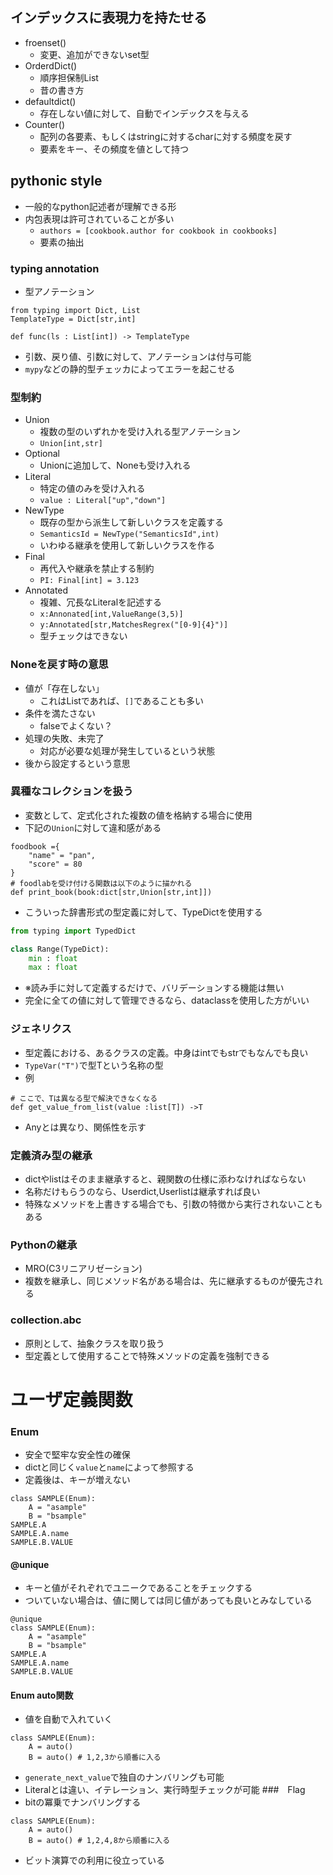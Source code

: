 ## インデックスに表現力を持たせる
- froenset()
  - 変更、追加ができないset型
- OrderdDict()
  - 順序担保制List
  - 昔の書き方
- defaultdict()
  - 存在しない値に対して、自動でインデックスを与える
- Counter()
  - 配列の各要素、もしくはstringに対するcharに対する頻度を戻す
  - 要素をキー、その頻度を値として持つ
## pythonic style
- 一般的なpython記述者が理解できる形
- 内包表現は許可されていることが多い
  - `authors = [cookbook.author for cookbook in cookbooks]`
  - 要素の抽出
### typing annotation
- 型アノテーション
```
from typing import Dict, List
TemplateType = Dict[str,int]

def func(ls : List[int]) -> TemplateType
```
- 引数、戻り値、引数に対して、アノテーションは付与可能
- `mypy`などの静的型チェッカによってエラーを起こせる
### 型制約

- Union
  - 複数の型のいずれかを受け入れる型アノテーション
  - `Union[int,str]`
- Optional
  - Unionに追加して、Noneも受け入れる
- Literal
  - 特定の値のみを受け入れる
  - `value : Literal["up","down"]`
- NewType
  - 既存の型から派生して新しいクラスを定義する
  - `SemanticsId = NewType("SemanticsId",int)`
  - いわゆる継承を使用して新しいクラスを作る
- Final
  - 再代入や継承を禁止する制約
  - `PI: Final[int] = 3.123`
- Annotated
  - 複雑、冗長なLiteralを記述する
  - `x:Annonated[int,ValueRange(3,5)]`
  - `y:Annotated[str,MatchesRegrex("[0-9]{4}")]`
  - 型チェックはできない
### Noneを戻す時の意思
- 値が「存在しない」
  - これはListであれば、`[]`であることも多い
- 条件を満たさない
  - falseでよくない？
- 処理の失敗、未完了
  - 対応が必要な処理が発生しているという状態
- 後から設定するという意思

### 異種なコレクションを扱う
- 変数として、定式化された複数の値を格納する場合に使用
- 下記の`Union`に対して違和感がある
```
foodbook ={
    "name" = "pan",
    "score" = 80
}
# foodlabを受け付ける関数は以下のように描かれる
def print_book(book:dict[str,Union[str,int]])
```
- こういった辞書形式の型定義に対して、TypeDictを使用する
```.py
from typing import TypedDict

class Range(TypeDict):
    min : float
    max : float
```
- ※読み手に対して定義するだけで、バリデーションする機能は無い
- 完全に全ての値に対して管理できるなら、dataclassを使用した方がいい
### ジェネリクス
- 型定義における、あるクラスの定義。中身はintでもstrでもなんでも良い
- `TypeVar("T")`で型Tという名称の型
- 例
```
# ここで、Tは異なる型で解決できなくなる
def get_value_from_list(value :list[T]) ->T 
```
- Anyとは異なり、関係性を示す

### 定義済み型の継承
- dictやlistはそのまま継承すると、親関数の仕様に添わなければならない
- 名称だけもらうのなら、Userdict,Userlistは継承すれば良い
- 特殊なメソッドを上書きする場合でも、引数の特徴から実行されないこともある


### Pythonの継承
- MRO(C3リニアリゼーション)
- 複数を継承し、同じメソッド名がある場合は、先に継承するものが優先される

### collection.abc
- 原則として、抽象クラスを取り扱う
- 型定義として使用することで特殊メソッドの定義を強制できる

# ユーザ定義関数
### Enum
- 安全で堅牢な安全性の確保
- dictと同じく`value`と`name`によって参照する
- 定義後は、キーが増えない
```
class SAMPLE(Enum):
    A = "asample"
    B = "bsample"
SAMPLE.A
SAMPLE.A.name
SAMPLE.B.VALUE
```
#### @unique
- キーと値がそれぞれでユニークであることをチェックする
- ついていない場合は、値に関しては同じ値があっても良いとみなしている
```
@unique
class SAMPLE(Enum):
    A = "asample"
    B = "bsample"
SAMPLE.A
SAMPLE.A.name
SAMPLE.B.VALUE
```


#### Enum auto関数
- 値を自動で入れていく
```
class SAMPLE(Enum):
    A = auto()
    B = auto() # 1,2,3から順番に入る
```
- `generate_next_value`で独自のナンバリングも可能
- Literalとは違い、イテレーション、実行時型チェックが可能
###　Flag
- bitの冪乗でナンバリングする
```
class SAMPLE(Enum):
    A = auto()
    B = auto() # 1,2,4,8から順番に入る
```
- ビット演算での利用に役立っている

### 
